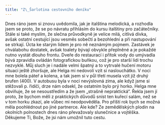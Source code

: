 ```yaml
---
title: "Z\_Šarlotina cestovního deníku"
---
```


Dnes ráno jsem si znovu uvědomila, jak je italština melodická, a rozhodla jsem se proto, že se po návratu přihlásím do kursu italštiny pro začátečníky. Stále si také myslím, že slečna průvodkyně je velice milá, citlivá dívka, avšak ostatní cestující jsou vesměs sobečtí a bezohlední a při nastupování se strkají. Úcta ke starým lidem je pro ně neznámým pojmem. Zastávek je chválabohu dostatek, avšak toalety bývají obvykle přeplněné a je pokaždé nutno vystát dlouho frontu. Dveře do restaurací i přítok vody do umývadla bývá zpravidla ovládán fotografickou buňkou, což je pro starší lidi trochu nezvyklé. Můj sluch je i nadále velmi špatný a to vytrvalé hučení motoru situaci ještě zhoršuje, ale Helga mi nedovolí vzít si naslouchátko. V noci mne bolela páteř a kolena, a tak jsem si v půl třetí musela vzít již druhý brufen (400). V autobusu byla v noci nevýslovná zima, ale když jsme si stěžovali p. řidiči, drze nám odsekl, že ostatním bylo prý horko. Helga mne obviňuje, že se nesoustředím a že jsem „strašně nepraktická“. Řekla jsem jí proto, že bychom měli z praktických důvodů sníst ten kuřecí salám, než se v tom horku zkazí, ale vůbec mi neodpověděla. Pro příští rok bych se možná měla poohlédnout po jiné partnerce. Ale kde? Ze zemědělských plodin na okolních polnostech dnes ráno převažovaly slunečnice a vojtěška. Děkujeme Ti, Bože, že jsi nám umožnil tuto cestu.
